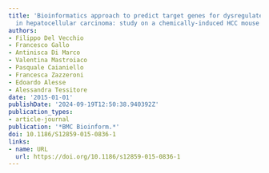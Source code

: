 ```yaml
---
title: 'Bioinformatics approach to predict target genes for dysregulated microRNAs
  in hepatocellular carcinoma: study on a chemically-induced HCC mouse model'
authors:
- Filippo Del Vecchio
- Francesco Gallo
- Antinisca Di Marco
- Valentina Mastroiaco
- Pasquale Caianiello
- Francesca Zazzeroni
- Edoardo Alesse
- Alessandra Tessitore
date: '2015-01-01'
publishDate: '2024-09-19T12:50:38.940392Z'
publication_types:
- article-journal
publication: '*BMC Bioinform.*'
doi: 10.1186/S12859-015-0836-1
links:
- name: URL
  url: https://doi.org/10.1186/s12859-015-0836-1
---
```

